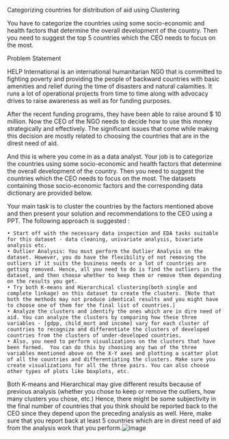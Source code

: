 Categorizing countries for distribution of aid using Clustering

You have to categorize the countries using some socio-economic and health factors that determine the overall development of the country.
Then you need to suggest the top 5 countries which the CEO needs to focus on the most.

Problem Statement

HELP International is an international humanitarian NGO that is committed to fighting poverty and providing the people of backward countries with basic amenities and relief during the time of disasters and natural calamities. It runs a lot of operational projects from time to time along with advocacy drives to raise awareness as well as for funding purposes.
 
After the recent funding programs, they have been able to raise around $ 10 million. Now the CEO of the NGO needs to decide how to use this money strategically and effectively. The significant issues that come while making this decision are mostly related to choosing the countries that are in the direst need of aid. 
 
And this is where you come in as a data analyst. Your job is to categorize the countries using some socio-economic and health factors that determine the overall development of the country. Then you need to suggest the countries which the CEO needs to focus on the most.  The datasets containing those socio-economic factors and the corresponding data dictionary are provided below.

Your main task is to cluster the countries by the factors mentioned above and then present your solution and recommendations to the CEO using a PPT.  The following approach is suggested :
 
	• Start off with the necessary data inspection and EDA tasks suitable for this dataset - data cleaning, univariate analysis, bivariate analysis etc.
	• Outlier Analysis: You must perform the Outlier Analysis on the dataset. However, you do have the flexibility of not removing the outliers if it suits the business needs or a lot of countries are getting removed. Hence, all you need to do is find the outliers in the dataset, and then choose whether to keep them or remove them depending on the results you get.
	• Try both K-means and Hierarchical clustering(both single and complete linkage) on this dataset to create the clusters. [Note that both the methods may not produce identical results and you might have to choose one of them for the final list of countries.]
	• Analyze the clusters and identify the ones which are in dire need of aid. You can analyze the clusters by comparing how these three variables - [gdpp, child_mort and income] vary for each cluster of countries to recognize and differentiate the clusters of developed countries from the clusters of under-developed countries.
	• Also, you need to perform visualizations on the clusters that have been formed.  You can do this by choosing any two of the three variables mentioned above on the X-Y axes and plotting a scatter plot of all the countries and differentiating the clusters. Make sure you create visualizations for all the three pairs. You can also choose other types of plots like boxplots, etc. 
Both K-means and Hierarchical may give different results because of previous analysis (whether you chose to keep or remove the outliers, how many clusters you chose,  etc.) Hence, there might be some subjectivity in the final number of countries that you think should be reported back to the CEO since they depend upon the preceding analysis as well. Here, make sure that you report back at least 5 countries which are in direst need of aid from the analysis work that you perform.![image](https://user-images.githubusercontent.com/121695856/217754386-3051745c-8dfd-4c96-9f15-8ec7a8a83f5c.png)
